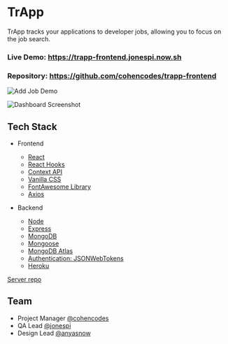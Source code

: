 # TrApp #

TrApp tracks your applications to developer jobs, allowing you to focus on the job search.

### Live Demo:  https://trapp-frontend.jonespi.now.sh

### Repository:  https://github.com/cohencodes/trapp-frontend

![Add Job Demo](https://github.com/cohencodes/trapp-frontend/blob/master/src/assets/landing.gif?raw=true)

![Dashboard Screenshot](https://github.com/cohencodes/trapp-frontend/blob/master/src/assets/trapp.png?raw=true)
  
## Tech Stack

* Frontend
  * [React](https://github.com/facebook/react)
  * [React Hooks](https://github.com/streamich/react-use)
  * [Context API](https://github.com/wesbos/React-Context)
  * [Vanilla CSS](https://vanillaframework.io/)
  * [FontAwesome Library](https://fontawesome.com/)
  * [Axios](https://github.com/axios/axios)

* Backend
  * [Node](https://github.com/nodejs/node)
  * [Express](https://github.com/expressjs/express)
  * [MongoDB](https://github.com/mongodb/mongo)
  * [Mongoose](https://github.com/Automattic/mongoose)
  * [MongoDB Atlas](https://www.mongodb.com/cloud/atlas)
  * [Authentication: JSONWebTokens](https://jwt.io/)
  * [Heroku](https://devcenter.heroku.com)

[Server repo](https://github.com/cohencodes/trapp-backend/)


## Team
* Project Manager [@cohencodes](https://github.com/cohencodes)
* QA Lead [@jonespi](https://github.com/jonespi)
* Design Lead [@anyasnow](https://github.com/anyasnow)


